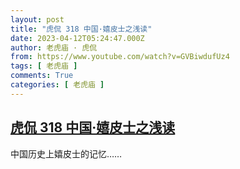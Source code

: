 ```yaml
---
layout: post
title: "虎侃 318 中国·嬉皮士之浅读"
date: 2023-04-12T05:24:47.000Z
author: 老虎庙 · 虎侃
from: https://www.youtube.com/watch?v=GVBiwdufUz4
tags: [ 老虎庙 ]
comments: True
categories: [ 老虎庙 ]
---
```

<!--1681277087000-->
[虎侃 318 中国·嬉皮士之浅读](https://www.youtube.com/watch?v=GVBiwdufUz4)
------

<div>
中国历史上嬉皮士的记忆……
</div>

